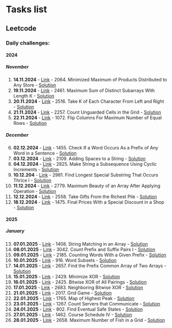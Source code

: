 # Tasks list
## Leetcode
### Daily challenges:
#### 2024
##### November
1. **14.11.2024** - [Link](https://leetcode.com/problems/minimized-maximum-of-products-distributed-to-any-store/description/?envType=daily-question&envId=2024-11-14) - 2064. Minimized Maximum of Products Distributed to Any Store - [Solution](2024/nov-24/14-Nov-2024/solution-binary-search.cs)
2. **19.11.2024** - [Link](https://leetcode.com/problems/maximum-sum-of-distinct-subarrays-with-length-k/?envType=daily-question&envId=2024-11-19) - 2461. Maximum Sum of Distinct Subarrays With Length K - [Solution](2024/nov-24/19-Nov-2024/solution.ts)
3. **20.11.2024** - [Link](https://leetcode.com/problems/take-k-of-each-character-from-left-and-right/?envType=daily-question&envId=2024-11-20) - 2516. Take K of Each Character From Left and Right - [Solution](2024/nov-24/20-Nov-2024/solution.ts)
4. **21.11.2024** - [Link](https://leetcode.com/problems/count-unguarded-cells-in-the-grid/?envType=daily-question&envId=2024-11-21) - 2257. Count Unguarded Cells in the Grid - [Solution](2024/nov-24/21-Nov-2024/solution.ts)
5. **22.11.2024** - [Link](https://leetcode.com/problems/flip-columns-for-maximum-number-of-equal-rows/?envType=daily-question&envId=2024-11-22) - 1072. Flip Columns For Maximum Number of Equal Rows - [Solution](2024/nov-24/22-Nov-2024/solution.ts)
##### December
6. **02.12.2024** - [Link](https://leetcode.com/problems/check-if-a-word-occurs-as-a-prefix-of-any-word-in-a-sentence/description/?envType=daily-question&envId=2024-12-02) - 1455. Check If a Word Occurs As a Prefix of Any Word in a Sentence - [Solution](2024/dec-24/02-Dec-2024/solution.ts)
7. **03.12.2024** - [Link](https://leetcode.com/problems/adding-spaces-to-a-string/description/?envType=daily-question&envId=2024-12-03) - 2109. Adding Spaces to a String - [Solution](2024/dec-24/03-Dec-24/solution.ts)
8. **04.12.2024** - [Link](https://leetcode.com/problems/make-string-a-subsequence-using-cyclic-increments/description/?envType=daily-question&envId=2024-12-04) - 2825. Make String a Subsequence Using Cyclic Increments - [Solution](2024/dec-24/04-Dec-24/solution.ts)
9. **10.12.204** - [Link](https://leetcode.com/problems/find-longest-special-substring-that-occurs-thrice-i/?envType=daily-question&envId=2024-12-10) - 2981. Find Longest Special Substring That Occurs Thrice I - [Solution](2024/dec-24/10-Dec-24/solution.cpp)
10. **11.12.2024** - [Link](https://leetcode.com/problems/maximum-beauty-of-an-array-after-applying-operation/description/?envType=daily-question&envId=2024-12-11) - 2779. Maximum Beauty of an Array After Applying Operation - [Solution](2024/dec-24/11-Dec-24/solution.cpp)
11. **12.12.2024** - [Link](https://leetcode.com/problems/take-gifts-from-the-richest-pile/?envType=daily-question&envId=2024-12-12) - 2558. Take Gifts From the Richest Pile - [Solution](2024/dec-24/12-Dec-24/solution.cpp)
12. **18.12.2024** - [Link](https://leetcode.com/problems/final-prices-with-a-special-discount-in-a-shop/description/?envType=daily-question&envId=2024-12-18) - 1475. Final Prices With a Special Discount in a Shop - [Solution](2024/dec-24/18-Dec-24/solution.cpp)
#### 2025
##### January
13. **07.01.2025** - [Link](https://leetcode.com/problems/string-matching-in-an-array/?envType=daily-question&envId=2025-01-08) - 1408. String Matching in an Array - [Solution](2025\jan-2025\07-Jan-2025\solution.cpp)
14. **08.01.2025** - [Link](https://leetcode.com/problems/count-prefix-and-suffix-pairs-i/description/?envType=daily-question&envId=2025-01-08) - 3042. Count Prefix and Suffix Pairs I - [Solution](2025\jan-2025\08-Jan-2025\solution.cpp)
15. **09.01.2025** - [Link](https://leetcode.com/problems/counting-words-with-a-given-prefix/?envType=daily-question&envId=2025-01-09) - 2185. Counting Words With a Given Prefix - [Solution](2025\jan-2025\09-Jan-2025\solution.cpp)
16. **10.01.2025** - [Link](https://leetcode.com/problems/word-subsets/description/?envType=daily-question&envId=2025-01-10) - 916. Word Subsets - [Solution](2025\jan-2025\10-Jan-2025\solution.cpp)
17. **14.01.2025** - [Link](https://leetcode.com/problems/find-the-prefix-common-array-of-two-arrays/description/?envType=daily-question&envId=2025-01-14) - 2657. Find the Prefix Common Array of Two Arrays - [Solution](2025\jan-2025\14-Jan-2025\solution.cpp)
18. **15.01.2025** - [Link](https://leetcode.com/problems/minimize-xor/description/?envType=daily-question&envId=2025-01-15) - 2429. Minimize XOR - [Solution](2025\jan-2025\15-Jan-2025\solution.cpp)
19. **16.01.2025** - [Link](https://leetcode.com/problems/bitwise-xor-of-all-pairings/?envType=daily-question&envId=2025-01-16) - 2425. Bitwise XOR of All Pairings - [Solution](2025\jan-2025\16-Jan-2025\solution.cpp)
20. **17.01.2025** - [Link](https://leetcode.com/problems/neighboring-bitwise-xor/?envType=daily-question&envId=2025-01-17) - 2683. Neighboring Bitwise XOR - [Solution](2025\jan-2025\17-Jan-2025\solution.cpp)
21. **21.01.2025** - [Link](https://leetcode.com/problems/grid-game/?envType=daily-question&envId=2025-01-21) - 2017. Grid Game - [Solution](2025\jan-2025\21-Jan-2025\solution.cpp)
22. **22.01.2025** - [Link](https://leetcode.com/problems/map-of-highest-peak/description/?envType=daily-question&envId=2025-01-23) - 1765. Map of Highest Peak - [Solution](2025\jan-2025\22-Jan-2025\solution.cpp)
23. **23.01.2025** - [Link](https://leetcode.com/problems/count-servers-that-communicate/?envType=daily-question&envId=2025-01-23) - 1267. Count Servers that Communicate - [Solution](2025\jan-2025\23-Jan-2025\solution.cpp)
24. **24.01.2025** - [Link](https://leetcode.com/problems/find-eventual-safe-states/?envType=daily-question&envId=2025-01-24) - 802. Find Eventual Safe States - [Solution](2025\jan-2025\24-Jan-2025\solution.cpp)
25. **27.01.2025** - [Link](https://leetcode.com/problems/course-schedule-iv/?envType=daily-question&envId=2025-01-27) - 1462. Course Schedule IV - [Solution](2025\jan-2025\27-Jan-2025\solution.cpp)
26. **28.01.2025** - [Link](https://leetcode.com/problems/maximum-number-of-fish-in-a-grid/?envType=daily-question&envId=2025-01-28) - 2658. Maximum Number of Fish in a Grid - [Solution](2025\jan-2025\28-Jan-2025\solution.cpp)

<!-- - **DATE** - [Link]() - TITLE - [Solution]() -->
